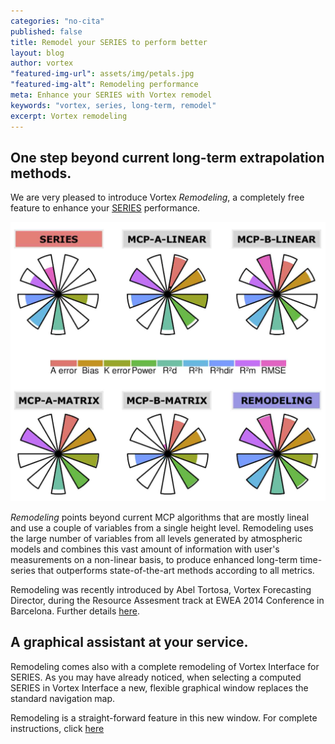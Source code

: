 ```yaml
---
categories: "no-cita"
published: false
title: Remodel your SERIES to perform better
layout: blog
author: vortex
"featured-img-url": assets/img/petals.jpg
"featured-img-alt": Remodeling performance
meta: Enhance your SERIES with Vortex remodel
keywords: "vortex, series, long-term, remodel"
excerpt: Vortex remodeling
---
```


## One step beyond current long-term extrapolation methods.

We are very pleased to introduce Vortex _Remodeling_, a completely free feature to enhance your [SERIES](../solutions/series.html) performance.

<img src="/assets/img/petals.jpg" alt="Drawing" style="width: 600px;"/>

_Remodeling_ points beyond current MCP algorithms that are mostly lineal and use a couple of variables from a single height level. Remodeling uses the large number of variables from all levels generated by atmospheric models and combines this vast amount of information with user's measurements on a non-linear basis, to produce enhanced long-term time-series that outperforms state-of-the-art methods according to all metrics.

Remodeling was recently introduced by Abel Tortosa, Vortex Forecasting Director, during the Resource Assesment track at EWEA 2014 Conference in Barcelona. Further details [here](../docs/EWEA2014_Atortosa.pdf).

## A graphical assistant at your service.

Remodeling comes also with a complete remodeling of Vortex Interface for SERIES. As you may have already noticed, when selecting a computed SERIES in Vortex Interface a new, flexible graphical window replaces the standard navigation map.

Remodeling is a straight-forward feature in this new window. For complete instructions, click [here](../docs/info.remodeling.pdf)